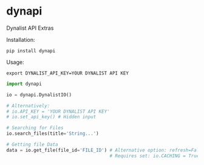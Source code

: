 # dynapi
Dynalist API Extras

Installation:

`pip install dynapi`

Usage:

`export DYNALIST_API_KEY=YOUR DYNALIST API KEY`

```python
import dynapi

io = dynapi.DynalistIO()

# Alternatively:
# io.API_KEY = 'YOUR DYNALIST API KEY'
# io.set_api_key() # Hidden input

# Searching for Files
io.search_files(title='String...')

# Getting file Data
data = io.get_file(file_id='FILE_ID') # Alternative option: refresh=False
                                      # Requires set: io.CACHING = True (may eat more memory)
```
